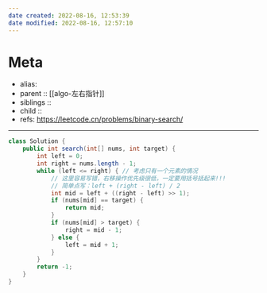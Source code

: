 ```yaml
---
date created: 2022-08-16, 12:53:39
date modified: 2022-08-16, 12:57:10
---
```


# Meta

- alias:
- parent :: [[algo-左右指针]]
- siblings ::
- child ::
- refs: https://leetcode.cn/problems/binary-search/

---

```java
class Solution {
    public int search(int[] nums, int target) {
        int left = 0;
        int right = nums.length - 1;
        while (left <= right) { // 考虑只有一个元素的情况
            // 这里容易写错，右移操作优先级很低，一定要用括号括起来!!!
            // 简单点写：left + (right - left) / 2
            int mid = left + ((right - left) >> 1);
            if (nums[mid] == target) {
                return mid;
            }
            if (nums[mid] > target) {
                right = mid - 1;
            } else {
                left = mid + 1;
            }
        }
        return -1;
    }
}
```
